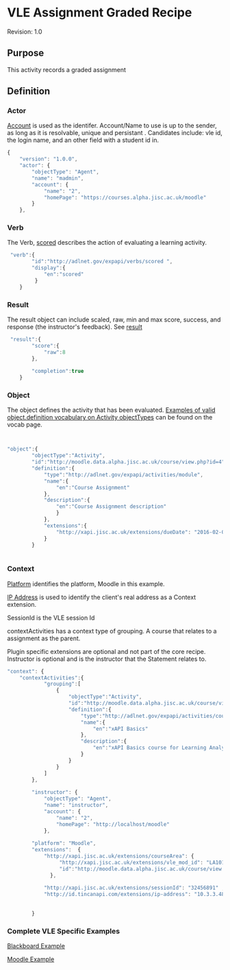 # VLE Assignment Graded Recipe
Revision: 1.0

## Purpose
This activity records a graded assignment
## Definition
### Actor

[Account](/common_statements.md#actor.account) is used as the identifer.  Account/Name to use is up to the sender, as long as it is resolvable, unique and persistant . Candidates include: vle id, the login name, and an other field with a student id in.


``` Javascript
{
    "version": "1.0.0",
    "actor": {
        "objectType": "Agent",
        "name": "madmin",
        "account": {
            "name": "2",
            "homePage": "https://courses.alpha.jisc.ac.uk/moodle"
        }
    },
```

### Verb

The Verb, [scored](/vocabulary.md#verbs) describes the action of evaluating a learning activity.

``` javascript
 "verb":{
        "id":"http://adlnet.gov/expapi/verbs/scored ",
        "display":{
            "en":"scored"
         }
    }
``` 

### Result
The result object can include scaled, raw, min and max score, success, and response (the instructor's feedback). See [result](https://github.com/adlnet/xAPI-Spec/blob/master/xAPI.md#result)


``` javascript
 "result":{
        "score":{
            "raw":8
        },
		
        "completion":true
    }
```

### Object
The object defines the activity that has been evaluated. [Examples of valid object.definition vocabulary on Activity objectTypes](/common_statements.md#object) can be found on the vocab page.


``` javascript


"object":{
		"objectType":"Activity",
		"id":"http://moodle.data.alpha.jisc.ac.uk/course/view.php?id=4",
		"definition":{
			"type":"http://adlnet.gov/expapi/activities/module",
			"name":{
				"en":"Course Assignment"
			},
			"description":{
				"en":"Course Assignment description"
				}
			},
			"extensions":{
				"http://xapi.jisc.ac.uk/extensions/dueDate": "2016-02-05T17:59:45.000Z"
			}
		}
		
```



### Context



[Platform](/common_statements.md#context) identifies the platform, Moodle in this example.

[IP Address](https://registry.tincanapi.com/#uri/extension/310) is used to identify the client's real address as a Context extension.

SessionId is the VLE session Id

contextActivities has a context type of grouping. A course that relates to a assignment as the parent.

Plugin specific extensions are optional and not part of the core recipe. Instructor is optional and is the instructor that the Statement relates to.


``` javascript
"context": {
	"contextActivities":{
            "grouping":[
                {
                    "objectType":"Activity",
                    "id":"http://moodle.data.alpha.jisc.ac.uk/course/view.php?id=4",
                    "definition":{
                        "type":"http://adlnet.gov/expapi/activities/course",
                        "name":{
                            "en":"xAPI Basics"
                        },
                        "description":{
                            "en":"xAPI Basics course for Learning Analytics enthusiasts"
                        }
                    }
                }
            ]
        },
		
		"instructor": {
            "objectType": "Agent",
            "name": "instructor",
            "account": {
                "name": "2",
                "homePage": "http://localhost/moodle"
            },
        
        "platform": "Moodle",
        "extensions":  {
      		"http://xapi.jisc.ac.uk/extensions/courseArea": {
      		 	 "http://xapi.jisc.ac.uk/extensions/vle_mod_id": "LA101",
                 "id":"http://moodle.data.alpha.jisc.ac.uk/course/view.php?id=4"
              },
			  
 			"http://xapi.jisc.ac.uk/extensions/sessionId": "32456891" ,
            "http://id.tincanapi.com/extensions/ip-address": "10.3.3.48"
         
		 
        }
```


### Complete VLE Specific Examples
[Blackboard Example](/vle/blackboard/asssignment_graded.json)

[Moodle Example](/vle/moodle/asssignment_graded.json)
